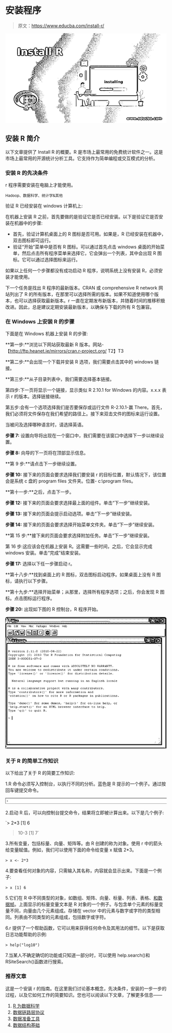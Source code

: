 # 安装程序

> 原文：<https://www.educba.com/install-r/>

![Install R](img/0474ef590a10820404cb2ed9270f83c4.png)



## 安装 R 简介

以下文章提供了 Install R 的概要。R 是市场上最常用的免费统计软件之一。这是市场上最常用的开源统计分析工具。它支持作为简单编程或交互模式的分析。

### 安装 R 的先决条件

r 程序需要安装在电脑上才能使用。

<small>Hadoop、数据科学、统计学&其他</small>

验证 R 已经安装在 windows 计算机上:

在机器上安装 R 之前，首先要做的是验证它是否已经安装。以下是验证它是否安装在机器中的步骤:

*   首先，验证计算机桌面上的 R 图标是否可用。如果是，R 已经安装在机器中，双击图标即可运行。
*   验证“开始”菜单中是否有 R 图标。可以通过首先点击 windows 桌面的开始菜单，然后点击所有程序菜单来选择它，它会弹出一个列表，其中会出现 R 图标。它可以通过选择图标来运行。

如果以上任何一个步骤都没有成功启动 R 程序，说明系统上没有安装 R，必须安装才能使用。

下一个任务是找出 R 程序的最新版本。CRAN 或 comprehensive R network 网站列出了 R 的所有版本，在那里可以选择所需的版本。如果不知道使用哪个版本，也可以选择获取最新版本。r 一直在定期发布新版本，并随着时间的推移积极改进。因此，总是建议定期安装最新版本，以确保与下载的所有 R 包兼容。

### 在 Windows 上安装 R 的步骤

下面是在 Windows 机器上安装 R 的步骤:

**第一步:**浏览以下网站获取最新 R 版本。网站-【http://ftp.heanet.ie/mirrors/cran.r-project.org/ T2】T3

**第二步:**会出现一个下载并安装 R 选项，我们需要点击其中的 windows 链接。

**第三步:**从子目录列表中，我们需要选择基本链接。

第四步:下一页将显示一个链接，显示类似 R 2.10.1 for Windows 的内容。x.x.x 表示 r 的版本。选择链接继续。

第五步:会有一个选项选择我们是否要保存或运行文件 R-2.10.1-赢 There。首先，我们必须将文件保存在我们希望的路径上。接下来双击文件的图标来运行设置。

当被问及选择哪种语言时，请选择英语。

**步骤 7:** 设置向导将出现在一个窗口中，我们需要在该窗口中选择下一步以继续设置。

**步骤 8:** 向导的下一页将在顶部显示信息。

**第 9 步:**请点击下一步继续设置。

**步骤 10:** 接下来的页面会要求选择我们要安装 r 的目标位置，默认情况下，该位置会是系统 c 盘的 program files 文件夹。位置- c:\program files。

**第十一步:**之后，点击下一步。

**步骤 12:** 接下来的页面会要求选择最上面的组件。单击“下一步”继续安装。

**步骤 13:** 接下来的页面会提示启动选项。单击“下一步”继续安装。

**步骤 14:** 接下来的页面会要求选择开始菜单文件夹。单击“下一步”继续安装。

**第 15 步:**接下来的页面会要求选择附加任务。单击“下一步”继续安装。

第 16 步:这应该会在机器上安装 R。这需要一些时间，之后，它会显示完成 windows 安装。单击“完成”结束安装。

**步骤 17:** 选择以下任一步骤启动 r。

**第十八步:**找到桌面上的 R 图标，双击图标启动程序。如果桌面上没有 R 图标，请执行以下步骤。

**第十九步:**选择开始菜单；从那里，选择所有程序选项；之后，你会发现 R 图标。点击图标运行程序。

**步骤 20:** 出现如下图的 R 控制台，R 程序开始。

![install r 1](img/e67a8eadebfddb1131e5dad00e2592a8.png)



### 关于 R 的简单工作知识

以下给出了关于 R 的简要工作知识:

1.R 命令必须写入控制台，以执行不同的分析。蓝色是 R 提示的一个例子。通过按回车键提交命令。

![Install R 2](img/ec479218269e7b36b1809d6796f67b2d.png)



2.启动 R 后，可以向控制台提交命令，结果将立即被计算出来。以下是几个例子:

`> 2*3
[1] 6
> 10-3
[1] 7`

3.所有变量，包括标量、向量、矩阵等。由 R 创建的称为对象。使用 r 中的箭头给变量赋值。例如，我们可以使用下面的命令给变量 x 赋值 2*3。

`> x <- 2*3`

4.要查看任何对象的内容，只需输入其名称，内容就会显示出来。下面是一个例子:

`> x
[1] 6`

5.它们在 R 中不同类型的对象，如数组、矩阵、向量、标量、列表、表格、[和数据帧](https://www.educba.com/data-frames-in-r/)。上面显示的标量变量文本是 R 对象的一个例子。与包含单个元素的标量变量不同，向量由几个元素组成。存储在 vector 中的元素与数字或字符的类型相同。列表由不同类型的元素组成，包括数字或字符。

6.r 提供了一个帮助函数，它可以用来获得任何命令及其用法的细节。以下是获取日志功能帮助的示例:

`> help("log10")`

7.当某人不确定确切的功能或只知道一部分时，可以使用 help.search()和 RSiteSearch()函数进行搜索。

### 推荐文章

这是一个安装 r 的指南。在这里我们讨论基本概念，先决条件，安装的一步一步的过程，以及它如何工作的简要知识。您也可以阅读以下文章，了解更多信息——

1.  [R 为数据科学](https://www.educba.com/r-for-data-science/)
2.  [数据链路层协议](https://www.educba.com/data-link-layer-protocol/)
3.  [数据准备工具](https://www.educba.com/data-preparation-tools/)
4.  [数据结构基础](https://www.educba.com/fundamentals-of-data-structure/)





